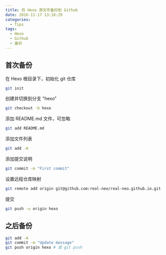 ```yaml
---
title: 将 Hexo 源文件备份到 Github
date: 2016-11-17 13:18:29
categories:
  - Tips
tags:
  - Hexo
  - Github
  - 备份
---
```


## 首次备份
在 Hexo 根目录下，初始化 git 仓库
``` bash
git init
```
创建并切换到分支 "hexo"
``` bash
git checkout -b hexo
```
添加 README.md 文件，可忽略
``` bash
git add README.md
```
添加文件列表
``` bash
git add -A
```
添加提交说明
``` bash
git commit -m "First commit"
```
设置远程仓库映射
``` bash
git remote add origin git@github.com:real-neo/real-neo.github.io.git
```
提交
``` bash
git push -u origin hexo
```

## 之后备份
``` bash
git add -A
git commit -m "Update message"
git push origin hexo # 或 git push
```
